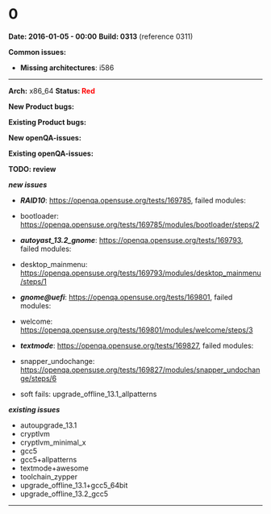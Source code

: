 # 0


**Date: 2016-01-05 - 00:00**
**Build: 0313** (reference 0311)

**Common issues:**
 * **Missing architectures**: i586
<hr>

**Arch:** x86_64
**Status: <font color="red">Red</font>**

**New Product bugs:**



**Existing Product bugs:**



**New openQA-issues:**



**Existing openQA-issues:**



**TODO: review**

***new issues***

* ***RAID10***: https://openqa.opensuse.org/tests/169785, failed modules:
 * bootloader: https://openqa.opensuse.org/tests/169785/modules/bootloader/steps/2

* ***autoyast_13.2_gnome***: https://openqa.opensuse.org/tests/169793, failed modules:
 * desktop_mainmenu: https://openqa.opensuse.org/tests/169793/modules/desktop_mainmenu/steps/1

* ***gnome@uefi***: https://openqa.opensuse.org/tests/169801, failed modules:
 * welcome: https://openqa.opensuse.org/tests/169801/modules/welcome/steps/3

* ***textmode***: https://openqa.opensuse.org/tests/169827, failed modules:
 * snapper_undochange: https://openqa.opensuse.org/tests/169827/modules/snapper_undochange/steps/6

* soft fails: upgrade_offline_13.1_allpatterns

***existing issues***

* autoupgrade_13.1
* cryptlvm
* cryptlvm_minimal_x
* gcc5
* gcc5+allpatterns
* textmode+awesome
* toolchain_zypper
* upgrade_offline_13.1+gcc5_64bit
* upgrade_offline_13.2_gcc5


---
